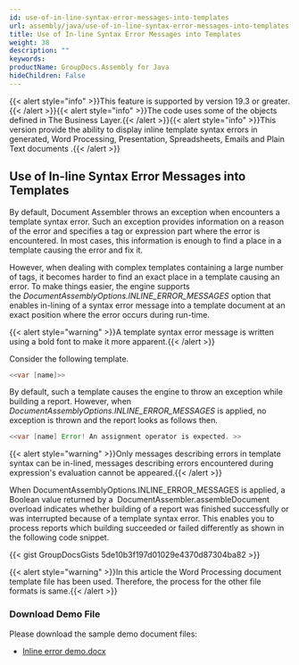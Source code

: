 ```yaml
---
id: use-of-in-line-syntax-error-messages-into-templates
url: assembly/java/use-of-in-line-syntax-error-messages-into-templates
title: Use of In-line Syntax Error Messages into Templates
weight: 38
description: ""
keywords: 
productName: GroupDocs.Assembly for Java
hideChildren: False
---
```

{{< alert style="info" >}}This feature is supported by version 19.3 or greater.{{< /alert >}}{{< alert style="info" >}}The code uses some of the objects defined in The Business Layer.{{< /alert >}}{{< alert style="info" >}}This version provide the ability to display inline template syntax errors in generated, Word Processing, Presentation, Spreadsheets, Emails and Plain Text documents .{{< /alert >}}

## Use of In-line Syntax Error Messages into Templates

By default, Document Assembler throws an exception when encounters a template syntax error. Such an exception provides information on a reason of the error and specifies a tag or expression part where the error is encountered. In most cases, this information is enough to find a place in a template causing the error and fix it.

However, when dealing with complex templates containing a large number of tags, it becomes harder to find an exact place in a template causing an error. To make things easier, the engine supports the *DocumentAssemblyOptions.INLINE\_ERROR\_MESSAGES* option that enables in-lining of a syntax error message into a template document at an exact position where the error occurs during run-time.

{{< alert style="warning" >}}A template syntax error message is written using a bold font to make it more apparent.{{< /alert >}}

Consider the following template.

```java
<<var [name]>>
```

By default, such a template causes the engine to throw an exception while building a report. However, when *DocumentAssemblyOptions.INLINE\_ERROR\_MESSAGES* is applied, no exception is thrown and the report looks as follows then.

```java
<<var [name] Error! An assignment operator is expected. >>

```

{{< alert style="warning" >}}Only messages describing errors in template syntax can be in-lined, messages describing errors encountered during expression's evaluation cannot be appeared.{{< /alert >}}

When DocumentAssemblyOptions.INLINE\_ERROR\_MESSAGES is applied, a Boolean value returned by a  DocumentAssembler.assembleDocument overload indicates whether building of a report was finished successfully or was interrupted because of a template syntax error. This enables you to process reports which building succeeded or failed differently as shown in the following code snippet.

{{< gist GroupDocsGists 5de10b3f197d01029e4370d87304ba82 >}}



{{< alert style="warning" >}}In this article the Word Processing document template file has been used. Therefore, the process for the other file formats is same.{{< /alert >}}

  

### Download Demo File

Please download the sample demo document files:

*   [Inline error demo.docx](https://github.com/groupdocs-assembly/GroupDocs.Assembly-for-.NET/blob/master/Examples/Data/Source/Word%20Templates/Inline%20Error%20Demo.docx?raw=true)
